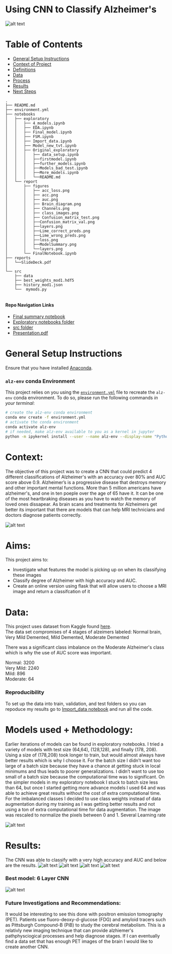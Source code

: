 # Using CNN to Classify Alzheimer's
![alt text](/notebooks/report/figures/read_mepic.png)

# Table of Contents

<!--ts-->
 * [General Setup Instructions](https://github.com/howen7/Alzeimers#general-setup-instructions)
 * [Context of Project](https://github.com/howen7/Alzeimers#Context)
 * [Definitions](https://github.com/howen7/Alzeimersw#Definitions)
 * [Data](https://github.com/howen7/Alzeimers#Data)
 * [Process](https://github.com/howen7/Alzeimersmodels-used--methodology)
 * [Results](https://github.com/howen7/Alzeimers#Results)
 * [Next Steps](https://github.com/howen7/Alzeimers#Future-Investigations-and-Recommendations)
<!--te-->

```
.
├── README.md     
├── environment.yml
├── notebooks
│   ├── exploratory
│   │   ├── 4_models.ipynb
│   │   ├── EDA.ipynb
│   │   ├── Final_model.ipynb
│   │   ├── FSM.ipynb
│   │   ├── Import_data.ipynb
│   │   ├── Model_new_tvt.ipynb
│   │   ├── Original_exploratory
│   │   │   ├── data_setup.ipynb
│   │   │   ├──firstmodel.ipynb
│   │   │   ├──further_models.ipynb
│   │   │   ├──Models_bad_test.ipynb
│   │   │   ├──More_models.ipynb
│   │   │   └──README.md
│   └── report
│       ├── figures
│       │   ├── acc_loss.png
│       │   ├── acc.png
│       │   ├── auc.png
│       │   ├── Brain_diagram.png
│       │   ├── Channels.png
│       │   ├── class_images.png
│       │   ├── Confusion_matrix_test.png
│       │   ├──Confusion_matrix_val.png
│       │   ├──layers.png
│       │   ├──Lime_correct_preds.png
│       │   ├──Lime_wrong_preds.png
│       │   ├──loss.png
│       │   ├──ModelSummary.png
│       │   └──layers.png
│       └── FinalNotebook.ipynb
├── reports
│   └──SlideDeck.pdf
│   
└── src
    ├── data
    ├── best_weights_mod1.hdf5   
    ├── history_mod1.json
    └──  mymods.py 
    

```
#### Repo Navigation Links 
 - [Final summary notebook](https://github.com/howen7/Alzeimers/tree/main/notebooks/report/FinalNotebook.ipynb)
 - [Exploratory notebooks folder](https://github.com/howen7/Alzeimers/tree/main/notebooks/exploratory)
 - [src folder](https://github.com/howen7/Alzeimers/tree/main/src)
 - [Presentation.pdf](https://github.com/howen7/Alzeimers/tree/main/reports)
 
# General Setup Instructions 

Ensure that you have installed [Anaconda](https://docs.anaconda.com/anaconda/install/).

### `alz-env` conda Environment

This project relies on you using the [`environment.yml`](environment.yml) file to recreate the `alz-env` conda environment. To do so, please run the following commands *in your terminal*:
```bash
# create the alz-env conda environment
conda env create -f environment.yml
# activate the conda environment
conda activate alz-env
# if needed, make alz-env available to you as a kernel in jupyter
python -m ipykernel install --user --name alz-env --display-name "Python 3 (alz-env)"
```
# Context:

The objective of this project was to create a CNN that could predict 4 different classifications of Alzheimer's with an accuracy over 80% and AUC score above 0.9. Alzheimer’s is a progressive disease that destroys memory and other important mental functions. More than 5 million americans have alzheimer's, and one in ten poeple over the age of 65 have it. It can be one of the most heartbraking diseases as you have to watch the memory of loved ones dissapear. As brain scans and treatments for Alzheimers get better its important that there are models that can help MRI technicians and doctors diagnose patients correctly.

![alt text](/notebooks/report/figures/class_images.png)

# Aims:

This project aims to:<br>

- Investigate what features the model is picking up on when its classifying these images<br>
- Classify degree of Alzheimer with high accuracy and AUC.<br>
- Create an online version using flask that will allow users to choose a MRI image and return a classifcation of it<br>
   

# Data:

This project uses dataset from Kaggle found [here](https://www.kaggle.com/tourist55/alzheimers-dataset-4-class-of-images).<br>
The data set compromises of 4 stages of alzeimers labeled: Normal brain, Very Mild Demented, Mild Demented, Moderate Demented

There was a significant class imbalance on the Moderate Alzheimer's class which is why the use of AUC score was important. 

Normal: 3200<br>
Very Mild: 2240<br>
Mild: 896<br>
Moderate: 64<br>


### Reproducibility
To set up the data into train, validation, and test folders so you can repoduce my results go to [Import_data notebook](https://github.com/howen7/Alzeimers/tree/main/notebooks/exploratory/Import_data.ipynb) and run all the code.

# Models used + Methodology:

Earlier iterations of models can be found in exploratory notebooks. I tried a variety of models with test size (64,64), (128,128), and finally (178, 208). Using a size of (178,208) took longer to train, but would almost always have better results which is why I choose it. For the batch size I didn’t want too large of a batch size because they have a chance at getting stuck in local minimums and thus leads to poorer generalizations. I didn’t want to use too small of a batch size because the computational time was to significant. On the simpler models in my exploratory notebook I stuck to batch size less than 64, but once I started getting more advance models I used 64 and was able to achieve great results without the cost of extra computational time. For the imbalanced classes I decided to use class weights instead of data augmentation during my training as I was getting better results and not using a ton of extra computational time for data augmentation. The image was rescaled to normalize the pixels between 0 and 1. Several Learning rate

![alt text](/notebooks/report/figures/layers.png)

# Results:
The CNN was able to classify with a very high accuracy and AUC and below are the results. 
![alt text](/notebooks/report/figures/Confusion_matrix_test.png)
![alt text](/notebooks/report/figures/acc.png)
![alt text](/notebooks/report/figures/auc.png)
![alt text](/notebooks/report/figures/Lime_correct_preds.png)

### Best model: 6 Layer CNN

![alt text](/notebooks/report/figures/ModelSummary.png)

### Future Investigations and Recommendations:

It would be interesting to see this done with positron emission tomography (PET). Patients use fluoro-deoxy-d-glucose (FDG) and amyloid tracers such as Pittsburgh Compound-B (PiB) to study the cerebral metabolism. This is a relativly new imaging technique that can provide alzhiemer's pathphysciogical processes and help diagnose stages. If I can eventually find a data set that has enough PET images of the brain I would like to create another CNN. 
